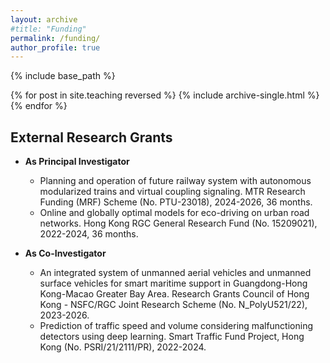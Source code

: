 ```yaml
---
layout: archive
#title: "Funding"
permalink: /funding/
author_profile: true
---
```


{% include base_path %}

{% for post in site.teaching reversed %}
  {% include archive-single.html %}
{% endfor %}

## External Research Grants

- **As Principal Investigator**
  - Planning and operation of future railway system with autonomous modularized trains and virtual coupling signaling. MTR Research Funding (MRF) Scheme (No. PTU-23018), 2024-2026, 36 months.
  - Online and globally optimal models for eco-driving on urban road networks. Hong Kong RGC General Research Fund (No. 15209021), 2022-2024, 36 months.

- **As Co-Investigator**
  - An integrated system of unmanned aerial vehicles and unmanned surface vehicles for smart maritime support in Guangdong-Hong Kong-Macao Greater Bay Area. Research Grants Council of Hong Kong - NSFC/RGC Joint Research Scheme (No. N_PolyU521/22), 2023-2026.
  - Prediction of traffic speed and volume considering malfunctioning detectors using deep learning. Smart Traffic Fund Project, Hong Kong (No. PSRI/21/2111/PR), 2022-2024.


